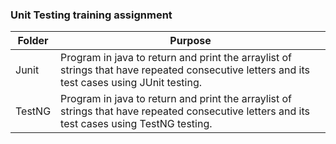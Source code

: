 ### Unit Testing training assignment

| Folder | Purpose | 
|---------|---------------|
|Junit | Program in java to return and print the arraylist of strings that have repeated consecutive letters and its test cases using JUnit testing.  |
|TestNG | Program in java to return and print the arraylist of strings that have repeated consecutive letters and its test cases using TestNG testing. |

